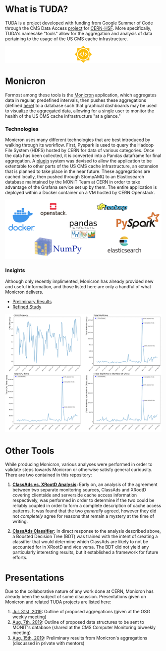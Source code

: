 # What is TUDA?

TUDA is a project developed with funding from Google Summer of Code through the CMS Data Access 
[project](https://summerofcode.withgoogle.com/projects/#5810325671116800) for [CERN-HSF](http://hepsoftwarefoundation.org/). More specifically, TUDA's namesake "tools" allow for the aggregation and analysis of data pertaining to the usage of the US CMS cache infrastructure.

![GSoC Logo](assets/gsoc.png)

# Monicron
Formost among these tools is the [Monicron](https://github.com/jkguiang/tuda/tree/master/monit) application, which aggregates data in regular, predefined intervals, then pushes these aggregations (defined [here](https://github.com/jkguiang/tuda/tree/master/monit/notebooks)) to a database such that graphical dashboards may be used to visualize the aggregated data, allowing for a single user to monitor the health of the US CMS cache infrastructure "at a glance."

### Technologies
Monicron uses many different technologies that are best introduced by walking through its workflow. First, Pyspark is used to query the Hadoop File System (HDFS) hosted by CERN for data of various categories. Once the data has been collected, it is converted into a Pandas dataframe for final aggregation. A [plugin](https://github.com/jkguiang/tuda/tree/master/monit#adding-a-hdfs-source) system was devised to allow the application to be extentable to other parts of the US CMS cache infrastructure, an extension that is planned to take place in the near future. These aggregations are cached locally, then pushed through StompAMQ to an Elasticsearch database maintained by the MONIT Team at CERN in order to take advantage of the Grafana service set up by them. The entire application is deployed within a Docker container on a VM hosted by CERN Openstack.

![Technologies](assets/technologies.png)

### Insights
Although only recently implimented, Monicron has already provided new and useful information, and those listed here are only a handful of what Monicron delivers.
- [Preliminary Results](http://uaf-10.t2.ucsd.edu/~jguiang/presentations/monicron/monicron_08-15-2019.pdf)
- [Refined Study](http://uaf-10.t2.ucsd.edu/~jguiang/presentations/monicron/monicron_08-15-2019.pdf)

![Plot](assets/plots.gif)

# Other Tools
While producing Monicron, various analyses were performed in order to validate steps towards Monicron or otherwise satisfy general curiousity. There are two contained in this repository:
1. **[ClassAds vs. XRootD Analysis](https://nbviewer.jupyter.org/github/jkguiang/tuda/blob/master/analysis/SanityChecks_XRootD-vs-ClassAds.ipynb):** Early on, an analysis of the agreement between two separate monitoring sources, ClassAds and XRootD covering clientside and serverside cache access information respectively, was performed in order to determine if the two could be reliably coupled in order to form a complete description of cache access patterns. It was found that the two _generally_ agreed, however they did not _completely_ agree for reasons that remain a mystery at the time of writing.

2. **[ClassAds Classifier](https://nbviewer.jupyter.org/github/jkguiang/tuda/blob/master/analysis/BDT.ipynb):** In direct response to the analysis described above, a Boosted Decision Tree (BDT) was trained with the intent of creating a classifier that would determine which ClassAds are likely to not be accounted for in XRootD and vice versa. The BDT did not yield any particularly interesting results, but it established a framework for future efforts.

# Presentations
Due to the collaborative nature of any work done at CERN, Monicron has already been the subject of some discussion. Presentations given on Monicron and related TUDA projects are listed here:
1. [Jul. 31st, 2019](http://uaf-10.t2.ucsd.edu/~jguiang/presentations/monicron/monicron_07-31-2019.pdf): Outline of proposed aggregations (given at the OSG weekly meeting)
2. [Aug. 7th, 2019](http://uaf-10.t2.ucsd.edu/~jguiang/presentations/monicron/monicron_08-07-2019.pdf): Outline of proposed data structures to be sent to MONIT's database (shared at the CMS Computer Monitoring biweekly meeting)
3. [Aug. 15th, 2019](http://uaf-10.t2.ucsd.edu/~jguiang/presentations/monicron/monicron_08-15-2019.pdf): Preliminary results from Monicron's aggregations (discussed in private with mentors)

